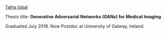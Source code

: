 [Talha Iqbal](https://www.insight-centre.org/our-team/talha-iqbal/)

Thesis title:
**Generative Adversarial Networks (GANs) for Medical Imaging**

Graduated July 2018. Now Postdoc at University of Galway, Ireland. 